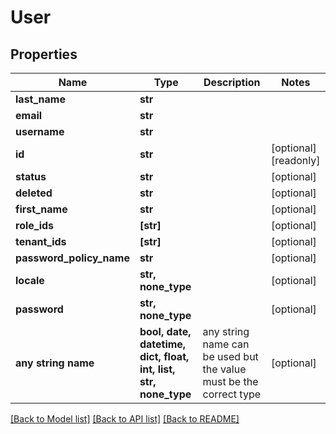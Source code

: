 # User


## Properties
Name | Type | Description | Notes
------------ | ------------- | ------------- | -------------
**last_name** | **str** |  | 
**email** | **str** |  | 
**username** | **str** |  | 
**id** | **str** |  | [optional] [readonly] 
**status** | **str** |  | [optional] 
**deleted** | **str** |  | [optional] 
**first_name** | **str** |  | [optional] 
**role_ids** | **[str]** |  | [optional] 
**tenant_ids** | **[str]** |  | [optional] 
**password_policy_name** | **str** |  | [optional] 
**locale** | **str, none_type** |  | [optional] 
**password** | **str, none_type** |  | [optional] 
**any string name** | **bool, date, datetime, dict, float, int, list, str, none_type** | any string name can be used but the value must be the correct type | [optional]

[[Back to Model list]](../README.md#documentation-for-models) [[Back to API list]](../README.md#documentation-for-api-endpoints) [[Back to README]](../README.md)


